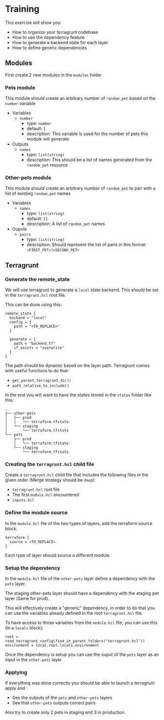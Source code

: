 # Training

This exercise will show you:

- How to organize your terragrunt codebase
- How to use the dependency feature
- How to generate a backend state for each layer
- How to define generic dependencies

## Modules

First create 2 new modules in the `modules` folder

### Pets module

This module should create an arbitrary number of `random_pet` based on the `number` variable

- Variables
  - `number`
    - type: `number`
    - default: `1`
    - description: This variable is used for the number of pets this module will generate
- Outputs
  - `names`
    - type: `list(string)`
    - description: This should be a list of names generated from the `random_pet` resource

### Other-pets module

This module should create an arbitrary number of `random_pet` to pair with a list of existing `random_pet` names

- Variables
  - `names`
    - type: `list(string)`
    - default: `[]`
    - description: A list of `random_pet` names
- Ouputs
  - `pairs`
    - type: `list(string)`
    - description: Should represent the list of pairs in this format: `<FIRST_PET>|<SECOND_PET>`

## Terragrunt

### Generate the remote_state

We will use terragrunt to generate a `local` state backend. This should be set in the `terragrunt.hcl` root file.

This can be done using this:

```hcl
remote_state {
  backend = "local"
  config = {
    path = "<TO_REPLACE>"
  }

  generate = {
    path = "backend.tf"
    if_exists = "overwrite"
  }
}
```

The path should be dynamic based on the layer path. Terragrunt comes with useful functions to do that:

- `get_parent_terragrunt_dir()`
- `path_relative_to_include()`

In the end you will want to have the states stored in the `states` folder like this:

```
.
├── other-pets
│   ├── prod
│   │   └── terraform.tfstate
│   └── staging
│       └── terraform.tfstate
└── pets
    ├── prod
    │   └── terraform.tfstate
    └── staging
        └── terraform.tfstate
```

### Creating the `terragrunt.hcl` child file

Create a `terragrunt.hcl` child file that includes the following files in the given order (Merge strategy should be `deep`):

- `terragrunt.hcl` root file
- The first `module.hcl` encountered
- `inputs.hcl`

### Define the module source

In the `module.hcl` file of the two types of layers, add the terraform source block.

```
terraform {
  source = <TO_REPLACE>
}
```

Each type of layer should source a different module.

### Setup the dependency

In the `module.hcl` file of the `other-pets` layer define a dependency with the `pets` layer.

The staging other-pets layer should have a dependency with the staging pet layer (Same for prod).

This will effectively create a "generic" dependency, in order to do that you can use the variables already defined in the root `terragrunt.hcl` file.

To have access to those variables from the `module.hcl` file, you can use this (In a `locals` block):

```
root = read_terragrunt_config(find_in_parent_folders("terragrunt.hcl"))
environment = local.root.locals.environment
```

Once the dependency is setup you can use the ouput of the `pets` layer as an input in the `other-pets` layer

### Applying

If everything was done correctly you should be able to launch a terragrunt apply and :

- See the outputs of the `pets` and `other-pets` layers
- See that `other-pets` outputs correct pairs

Also try to create only 2 pets in staging and 3 in production.
